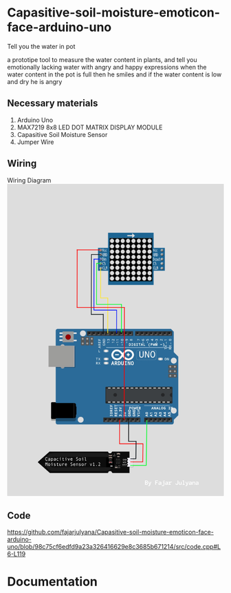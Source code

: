 # Capasitive-soil-moisture-emoticon-face-arduino-uno
Tell you the water in pot 

a prototipe tool to measure the water content in plants, and tell you emotionally lacking water with angry and happy expressions when the water content in the pot is full then he smiles and if the water content is low and dry he is angry

## Necessary materials
1. Arduino Uno
2. MAX7219 8x8 LED DOT MATRIX DISPLAY MODULE
3. Capasitive Soil Moisture Sensor
4. Jumper Wire

## Wiring

Wiring Diagram
<img src="capture/wiring.png">

## Code
https://github.com/fajarjulyana/Capasitive-soil-moisture-emoticon-face-arduino-uno/blob/98c75cf6edfd9a23a326416629e8c3685b671214/src/code.cpp#L6-L119
# Documentation
